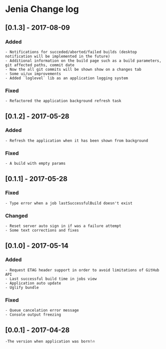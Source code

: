 # Jenia Change log
## [0.1.3] - 2017-08-09
### Added
    - Notifications for succeded/aborted/failed builds (desktop notification will be implemented in the future)
    - Additional information on the build page such as a build parameters, git affected paths, commit date
    - Now the all git commits will be shown show on a changes tab
    - Some ui/ux improvements
    - Added `loglevel` lib as an application logging system
### Fixed
    - Refactored the application background refresh task
## [0.1.2] - 2017-05-28
### Added
    - Refresh the application when it has been shown from background
### Fixed
    - A build with empty params
## [0.1.1] - 2017-05-28
### Fixed
    - Type error when a job lastSuccessfulBuild doesn't exist
### Changed
    - Reset server auto sign in if was a failure attempt
    - Some text corrections and fixes
## [0.1.0] - 2017-05-14
### Added
    - Request ETAG header support in order to avoid limitations of GitHub API
    - Last successful build time in jobs view
    - Application auto update
    - Uglify bundle
### Fixed
    - Queue cancelation error message 
    - Console output freezing
## [0.0.1] - 2017-04-28
    -The version when application was born!🔥